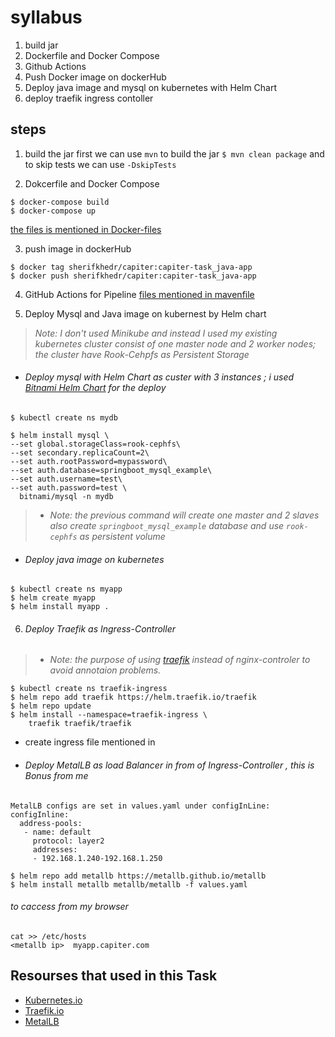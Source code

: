 # syllabus
1. build jar
2. Dockerfile and Docker Compose
3. Github Actions
4. Push Docker image on dockerHub
5. Deploy java image and mysql on kubernetes with Helm Chart 
6. deploy traefik ingress contoller

## steps
1. build the jar 
first we can use `mvn`  to build the jar
`$ mvn clean package`  and to skip tests we can use `-DskipTests`

2. Dokcerfile and Docker Compose 
```
$ docker-compose build
$ docker-compose up
```
[the files is mentioned in Docker-files](Docker-files)

3. push image in dockerHub
```
$ docker tag sherifkhedr/capiter:capiter-task_java-app
$ docker push sherifkhedr/capiter:capiter-task_java-app
```
4. GitHub Actions for Pipeline
[files mentioned in mavenfile](.github/workflows)

5. Deploy Mysql and Java image on kubernest by Helm chart
> *Note: 
I don't used Minikube and instead I used my existing kubernetes cluster consist of one master node and 2 worker nodes;
 the cluster have Rook-Cehpfs as Persistent Storage*
 
 - ###### Deploy mysql with Helm Chart as custer with 3 instances ; i used [Bitnami Helm Chart](https://bitnami.com/stack/mysql/helm) for the deploy
 
 `$ kubectl create ns mydb`
  ```
 $ helm install mysql \
  --set global.storageClass=rook-cephfs\
  --set secondary.replicaCount=2\
  --set auth.rootPassword=mypassword\
  --set auth.database=springboot_mysql_example\
  --set auth.username=test\
  --set auth.password=test \
    bitnami/mysql -n mydb 
  ```
    
>* *Note:
the previous command will create one master and 2 slaves also create `springboot_mysql_example` database and use `rook-cephfs` as persistent volume*
    
- ###### Deploy java image on kubernetes
```
$ kubectl create ns myapp
$ helm create myapp
$ helm install myapp .
```

6. ###### Deploy Traefik as Ingress-Controller 
>* *Note: the purpose of using [traefik](https://doc.traefik.io/traefik/getting-started/install-traefik/) instead of nginx-controler to avoid annotaion problems.*
```
$ kubectl create ns traefik-ingress
$ helm repo add traefik https://helm.traefik.io/traefik
$ helm repo update
$ helm install --namespace=traefik-ingress \
    traefik traefik/traefik
```
- create ingress file mentioned in 

- ###### Deploy MetalLB as load Balancer in from of Ingress-Controller , this is Bonus from me
```
MetalLB configs are set in values.yaml under configInLine:
configInline:
  address-pools:
   - name: default
     protocol: layer2
     addresses:
     - 192.168.1.240-192.168.1.250

$ helm repo add metallb https://metallb.github.io/metallb
$ helm install metallb metallb/metallb -f values.yaml
```
###### to caccess from my browser
```
cat >> /etc/hosts
<metallb ip>  myapp.capiter.com   
```
## Resourses that used in this Task
- [Kubernetes.io](https://kubernetes.io/)
- [Traefik.io](https://doc.traefik.io/traefik/)
- [MetalLB](https://metallb.universe.tf/installation/)


